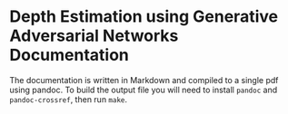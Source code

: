 # Depth Estimation using Generative Adversarial Networks Documentation

The documentation is written in Markdown and compiled to a single pdf using pandoc. To build the output file you will need to install `pandoc` and `pandoc-crossref`, then run `make`.
